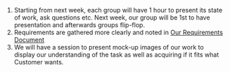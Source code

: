 1. Starting from next week, each group will have 1 hour to present its state of work, ask questions etc. Next week, our group will be 1st to have presentation and afterwards groups flip-flop.
1. Requirements are gathered more clearly and noted in [Our Requirements Document](https://github.com/bogaziciswe/b.w.a.t/blob/master/Requirements.md)
1. We will have a session to present mock-up images of our work to display our understanding of the task as well as acquiring if it fits what Customer wants.